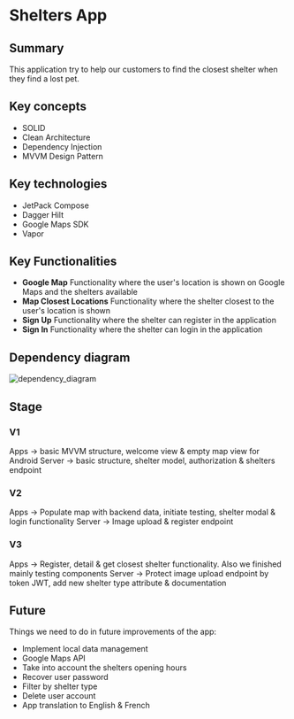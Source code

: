 #  Shelters App

## Summary
This application try to help our customers to find the closest shelter when they find a lost pet.

## Key concepts
+ SOLID
+ Clean Architecture
+ Dependency Injection
+ MVVM Design Pattern

## Key technologies
+ JetPack Compose 
+ Dagger Hilt
+ Google Maps SDK
+ Vapor

## Key Functionalities
+ **Google Map**
    Functionality where the user's location is shown on Google Maps and the shelters available
+ **Map Closest Locations**
    Functionality where the shelter closest to the user's location is shown
+ **Sign Up**
    Functionality where the shelter can register in the application
+ **Sign In**
    Functionality where the shelter can login in the application

## Dependency diagram
![dependency_diagram](./docs/ShelterAppDependencyDiagram.png)

## Stage
### V1
Apps -> basic MVVM structure, welcome view & empty map view for Android
Server ->  basic structure, shelter model, authorization & shelters endpoint

### V2
Apps -> Populate map with backend data, initiate testing, shelter modal & login functionality
Server -> Image upload & register endpoint

### V3
Apps -> Register, detail & get closest shelter functionality. Also we finished mainly testing components
Server -> Protect image upload endpoint by token JWT, add new shelter type attribute & documentation 

## Future
Things we need to do in future improvements of the app:

+ Implement local data management
+ Google Maps API
+ Take into account the shelters opening hours
+ Recover user password
+ Filter by shelter type
+ Delete user account
+ App translation to English & French






